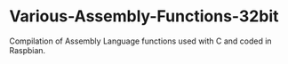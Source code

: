 # Various-Assembly-Functions-32bit
Compilation of Assembly Language functions used with C and coded in Raspbian. 

